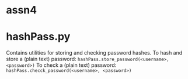 # assn4

# hashPass.py
Contains utilities for storing and checking password hashes. 
To hash and store a (plain text) password:
`hashPass.store_password(<username>, <password>)` 
To check a (plain text) password:
`hashPass.checck_password(<username>, <password>)`
